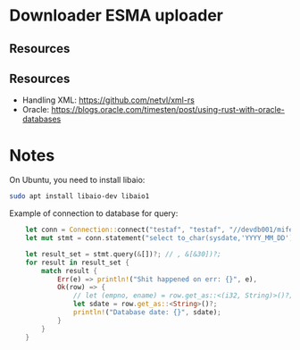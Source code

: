 # Downloader ESMA uploader

## Resources

## Resources

* Handling XML: https://github.com/netvl/xml-rs
* Oracle: https://blogs.oracle.com/timesten/post/using-rust-with-oracle-databases


# Notes

On Ubuntu, you need to install libaio:

```bash
sudo apt install libaio-dev libaio1
```

Example of connection to database for query:

```rust
    let conn = Connection::connect("testaf", "testaf", "//devdb001/mifex3")?;
    let mut stmt = conn.statement("select to_char(sysdate,'YYYY_MM_DD') from dual").build()?;

    let result_set = stmt.query(&[])?; // , &[&30])?;
    for result in result_set {
        match result {
            Err(e) => println!("Shit happened on err: {}", e),
            Ok(row) => {
                // let (empno, ename) = row.get_as::<(i32, String)>()?;
                let sdate = row.get_as::<String>()?;
                println!("Database date: {}", sdate);
            }
        }
    }
```

